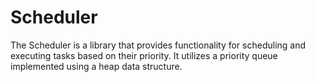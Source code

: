 # Scheduler
The Scheduler is a library that provides functionality for scheduling and executing tasks based on their priority. It utilizes a priority queue implemented using a heap data structure.
